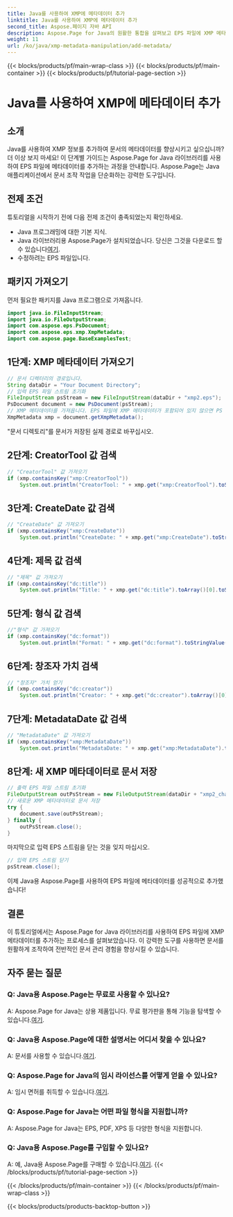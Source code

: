 ```yaml
---
title: Java를 사용하여 XMP에 메타데이터 추가
linktitle: Java를 사용하여 XMP에 메타데이터 추가
second_title: Aspose.페이지 자바 API
description: Aspose.Page for Java의 원활한 통합을 살펴보고 EPS 파일에 XMP 메타데이터를 손쉽게 추가하는 방법을 알아보세요. 지금 귀하의 문서 관리 게임을 한 단계 더 발전시키세요!
weight: 11
url: /ko/java/xmp-metadata-manipulation/add-metadata/
---
```


{{< blocks/products/pf/main-wrap-class >}}
{{< blocks/products/pf/main-container >}}
{{< blocks/products/pf/tutorial-page-section >}}

# Java를 사용하여 XMP에 메타데이터 추가

## 소개
Java를 사용하여 XMP 정보를 추가하여 문서의 메타데이터를 향상시키고 싶으십니까? 더 이상 보지 마세요! 이 단계별 가이드는 Aspose.Page for Java 라이브러리를 사용하여 EPS 파일에 메타데이터를 추가하는 과정을 안내합니다. Aspose.Page는 Java 애플리케이션에서 문서 조작 작업을 단순화하는 강력한 도구입니다.
## 전제 조건
튜토리얼을 시작하기 전에 다음 전제 조건이 충족되었는지 확인하세요.
- Java 프로그래밍에 대한 기본 지식.
-  Java 라이브러리용 Aspose.Page가 설치되었습니다. 당신은 그것을 다운로드 할 수 있습니다[여기](https://releases.aspose.com/page/java/).
- 수정하려는 EPS 파일입니다.
## 패키지 가져오기
먼저 필요한 패키지를 Java 프로그램으로 가져옵니다.
```java
import java.io.FileInputStream;
import java.io.FileOutputStream;
import com.aspose.eps.PsDocument;
import com.aspose.eps.xmp.XmpMetadata;
import com.aspose.page.BaseExamplesTest;
```
## 1단계: XMP 메타데이터 가져오기
```java
// 문서 디렉터리의 경로입니다.
String dataDir = "Your Document Directory";
// 입력 EPS 파일 스트림 초기화
FileInputStream psStream = new FileInputStream(dataDir + "xmp2.eps");
PsDocument document = new PsDocument(psStream);
// XMP 메타데이터를 가져옵니다. EPS 파일에 XMP 메타데이터가 포함되어 있지 않으면 PS 메타데이터 주석(%%Creator, %%CreateDate, %%Title 등)의 값을 사용하여 새 파일이 생성됩니다.
XmpMetadata xmp = document.getXmpMetadata();
```
"문서 디렉토리"를 문서가 저장된 실제 경로로 바꾸십시오.

## 2단계: CreatorTool 값 검색
```java
// "CreatorTool" 값 가져오기
if (xmp.containsKey("xmp:CreatorTool"))
    System.out.println("CreatorTool: " + xmp.get("xmp:CreatorTool").toStringValue());
```
## 3단계: CreateDate 값 검색
```java
// "CreateDate" 값 가져오기
if (xmp.containsKey("xmp:CreateDate"))
    System.out.println("CreateDate: " + xmp.get("xmp:CreateDate").toStringValue());
```
## 4단계: 제목 값 검색
```java
// "제목" 값 가져오기
if (xmp.containsKey("dc:title"))
    System.out.println("Title: " + xmp.get("dc:title").toArray()[0].toStringValue());
```
## 5단계: 형식 값 검색
```java
//"형식" 값 가져오기
if (xmp.containsKey("dc:format"))
    System.out.println("Format: " + xmp.get("dc:format").toStringValue());
```
## 6단계: 창조자 가치 검색
```java
// "창조자" 가치 얻기
if (xmp.containsKey("dc:creator"))
    System.out.println("Creator: " + xmp.get("dc:creator").toArray()[0].toStringValue());
```
## 7단계: MetadataDate 값 검색
```java
// "MetadataDate" 값 가져오기
if (xmp.containsKey("xmp:MetadataDate"))
    System.out.println("MetadataDate: " + xmp.get("xmp:MetadataDate").toStringValue());
```
## 8단계: 새 XMP 메타데이터로 문서 저장
```java
// 출력 EPS 파일 스트림 초기화
FileOutputStream outPsStream = new FileOutputStream(dataDir + "xmp2_changed.eps");
// 새로운 XMP 메타데이터로 문서 저장
try {			
    document.save(outPsStream);
} finally {
    outPsStream.close();
}
```
마지막으로 입력 EPS 스트림을 닫는 것을 잊지 마십시오.
```java
// 입력 EPS 스트림 닫기
psStream.close();
```
이제 Java용 Aspose.Page를 사용하여 EPS 파일에 메타데이터를 성공적으로 추가했습니다!
## 결론
이 튜토리얼에서는 Aspose.Page for Java 라이브러리를 사용하여 EPS 파일에 XMP 메타데이터를 추가하는 프로세스를 살펴보았습니다. 이 강력한 도구를 사용하면 문서를 원활하게 조작하여 전반적인 문서 관리 경험을 향상시킬 수 있습니다.
## 자주 묻는 질문
### Q: Java용 Aspose.Page는 무료로 사용할 수 있나요?
 A: Aspose.Page for Java는 상용 제품입니다. 무료 평가판을 통해 기능을 탐색할 수 있습니다.[여기](https://releases.aspose.com/).
### Q: Java용 Aspose.Page에 대한 설명서는 어디서 찾을 수 있나요?
 A: 문서를 사용할 수 있습니다.[여기](https://reference.aspose.com/page/java/).
### Q: Aspose.Page for Java의 임시 라이선스를 어떻게 얻을 수 있나요?
 A: 임시 면허를 취득할 수 있습니다.[여기](https://purchase.aspose.com/temporary-license/).
### Q: Aspose.Page for Java는 어떤 파일 형식을 지원합니까?
A: Aspose.Page for Java는 EPS, PDF, XPS 등 다양한 형식을 지원합니다.
### Q: Java용 Aspose.Page를 구입할 수 있나요?
 A: 예, Java용 Aspose.Page를 구매할 수 있습니다.[여기](https://purchase.aspose.com/buy).
{{< /blocks/products/pf/tutorial-page-section >}}

{{< /blocks/products/pf/main-container >}}
{{< /blocks/products/pf/main-wrap-class >}}

{{< blocks/products/products-backtop-button >}}
